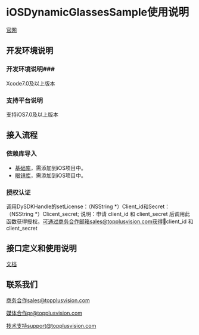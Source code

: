 # iOSDynamicGlassesSample使用说明

[官网](http://www.topplusvision.com)

## 开发环境说明 ##

### 开发环境说明###
Xcode7.0及以上版本


### 支持平台说明 ###
支持iOS7.0及以上版本

## 接入流程 ##
### 依赖库导入 ###

* [基础库](https://github.com/topplus/iOSDynamicGlassesSample/tree/master/libs/opencv2.framework)，需添加到iOS项目中。
* [眼镜库](https://github.com/topplus/iOSDynamicGlassesSample/tree/master/libs/DyGlassesFramework.framework)，需添加到iOS项目中。

### 授权认证 ###

调用DySDKHandle的setLicense：（NSString *）Client_id和Secret：（NSString *）Clicent_secret; 说明：申请 client_id 和 client_secret 后调用此函数获得授权。可通过商务合作邮箱sales@topplusvision.com获得client_id 和 client_secret


## 接口定义和使用说明 ##

[文档](https://github.com/topplus/iOSDynamicGlassesSample/tree/master/Doc)

## 联系我们 ##

商务合作sales@topplusvision.com

媒体合作pr@topplusvision.com

技术支持support@topplusvision.com

